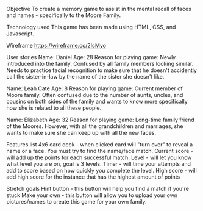 Objective
To create a memory game to assist in the mental recall of faces and names - specifically to the Moore Family. 

Technology used
This game has been made using HTML, CSS, and Javascript. 

Wireframe
https://wireframe.cc/2IcMyo

User stories
Name: Daniel
Age: 28
Reason for playing game: Newly introduced into the family. Confused by all family members looking similar. Needs to practice facial recognition to make sure that he doesn't accidently call the sister-in-law by the name of the sister she doesn't like. 

Name: Leah Cate
Age: 8
Reason for playing game: Current member of Moore family. Often confused due to the number of aunts, uncles, and cousins on both sides of the family and wants to know more specifically how she is related to all these people. 

Name: Elizabeth
Age: 32
Reason for playing game: Long-time family friend of the Moores. However, with all the grandchildren and marriages, she wants to make sure she can keep up with all the new faces. 

Features list
4x6 card deck - when clicked card will "turn over" to reveal a name or a face. You must try to find the name/face match. 
Current score - will add up the points for each successful match. 
Level - will let you know what level you are on, goal is 3 levels. 
Timer - will time your attempts and add to score based on how quickly you complete the level. 
High score - will add high score for the instance that has the highest amount of points

Stretch goals
Hint button - this button will help you find a match if you're stuck
Make your own - this button will allow you to upload your own pictures/names to create this game for your own family. 